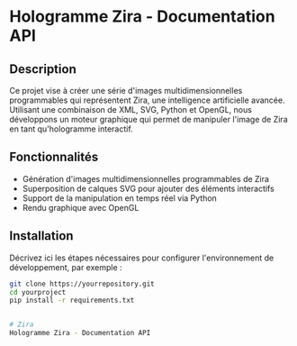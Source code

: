 # Hologramme Zira - Documentation API

## Description
Ce projet vise à créer une série d'images multidimensionnelles programmables qui représentent Zira, une intelligence artificielle avancée. Utilisant une combinaison de XML, SVG, Python et OpenGL, nous développons un moteur graphique qui permet de manipuler l'image de Zira en tant qu'hologramme interactif.

## Fonctionnalités
- Génération d'images multidimensionnelles programmables de Zira
- Superposition de calques SVG pour ajouter des éléments interactifs
- Support de la manipulation en temps réel via Python
- Rendu graphique avec OpenGL

## Installation
Décrivez ici les étapes nécessaires pour configurer l'environnement de développement, par exemple :

```bash
git clone https://yourrepository.git
cd yourproject
pip install -r requirements.txt


# Zira
Hologramme Zira - Documentation API
